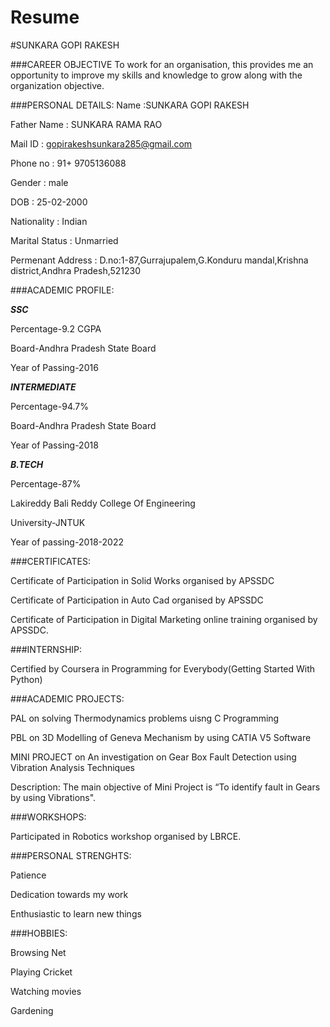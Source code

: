 # Resume 
#SUNKARA GOPI RAKESH

###CAREER OBJECTIVE
To work for an organisation, this provides me an opportunity to improve my skills and knowledge to grow along with the organization objective. 


###PERSONAL DETAILS:
Name :SUNKARA GOPI RAKESH 

Father Name : SUNKARA RAMA RAO

Mail ID : gopirakeshsunkara285@gmail.com

Phone no : 91+ 9705136088

Gender : male

DOB : 25-02-2000

Nationality : Indian

Marital Status : Unmarried

Permenant Address : D.no:1-87,Gurrajupalem,G.Konduru mandal,Krishna district,Andhra Pradesh,521230


###ACADEMIC PROFILE:

***SSC***

Percentage-9.2 CGPA

Board-Andhra Pradesh State Board

Year of Passing-2016

***INTERMEDIATE***

Percentage-94.7%

Board-Andhra Pradesh State Board

Year of Passing-2018

***B.TECH***

Percentage-87%

Lakireddy Bali Reddy College Of Engineering

University-JNTUK

Year of passing-2018-2022


###CERTIFICATES:

Certificate of Participation in Solid Works organised by APSSDC

Certificate of Participation in Auto Cad organised by APSSDC

Certificate of Participation in Digital Marketing online training  organised by APSSDC.

###INTERNSHIP:

Certified by Coursera in Programming for Everybody(Getting Started With Python)


###ACADEMIC PROJECTS:

PAL on solving Thermodynamics problems uisng C Programming

PBL on 3D Modelling  of Geneva Mechanism by using CATIA V5 Software

MINI PROJECT  on An investigation on Gear Box Fault Detection using Vibration Analysis Techniques

Description: The main objective of   Mini Project is “To identify fault in Gears by using Vibrations".


###WORKSHOPS:

Participated in Robotics workshop organised by LBRCE.


###PERSONAL STRENGHTS:

Patience

Dedication towards my work

Enthusiastic to learn new things


###HOBBIES:

Browsing Net

Playing Cricket 

Watching movies

Gardening
